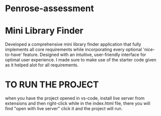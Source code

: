 # Penrose-assessment
# Mini Library Finder

Developed a comprehensive mini library finder application that fully implements all core requirements while incorporating every optional 'nice-to-have' feature. Designed with an intuitive, user-friendly interface for optimal user experience. I made sure to make use of the starter code given as it helped alot for all requirements. 

# TO RUN THE PROJECT
when you have the project opened in vs-code, install live server from extensions and then right-click while in the index.html file, there you will find "open with live server" click it and the project will run.


